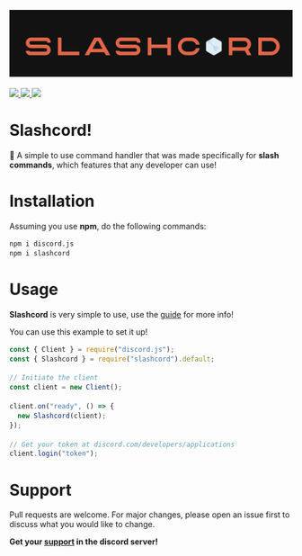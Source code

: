 ![Slashcord](./src/utils/download.png)
<br>
<br>
<a href="https://npmjs.com/package/slashcord"><img src="https://img.shields.io/npm/dt/slashcord.svg?maxAge=3600"> </img></a>
<a href="https://npmjs.com/package/slashcord"><img src="https://img.shields.io/npm/v/slashcord.svg"> </img></a>
<a href="https://discord.gg/36nFHPmRqk"> <img src="https://img.shields.io/discord/816799011277242398?color=7289da&logo=discord&logoColor=white"/> </a>

# Slashcord!

📌
A simple to use command handler that was made specifically
for **slash commands**, which features that any developer can use!

# Installation

Assuming you use **npm**, do the following commands:

```bash
npm i discord.js
npm i slashcord
```

# Usage

**Slashcord** is very simple to use, use the [guide](https://slashcord.gitbook.io/home/) for more info!

You can use this example to set it up!

```js
const { Client } = require("discord.js");
const { Slashcord } = require("slashcord").default;

// Initiate the client
const client = new Client();

client.on("ready", () => {
  new Slashcord(client);
});

// Get your token at discord.com/developers/applications
client.login("token");
```

# Support

Pull requests are welcome. For major changes, please open an issue first to discuss what you would like to change.

**Get your [support](https://discord.gg/36nFHPmRqk) in the discord server!**
